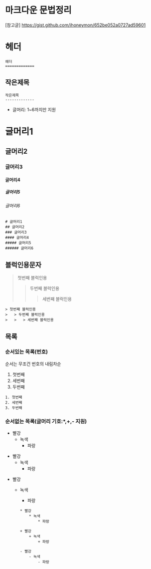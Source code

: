 # 마크다운 문법정리

[참고글]
https://gist.github.com/ihoneymon/652be052a0727ad59601

헤더
=============

```
헤더
=============
```


작은제목
-------------

```
작은제목
-------------
```


- 글머리: 1~6까지만 지원
# 글머리1
## 글머리2
### 글머리3
#### 글머리4
##### 글머리5
###### 글머리6
```
# 글머리1
## 글머리2
### 글머리3
#### 글머리4
##### 글머리5
###### 글머리6
```

## 블럭인용문자
> 첫번째 블럭인용
>	> 두번째 블럭인용
>	>	> 세번째 블럭인용

```
> 첫번째 블럭인용
>	> 두번째 블럭인용
>	>	> 세번째 블럭인용
```

## 목록
### 순서있는 목록(번호)
순서는 무조건 번호의 내림차순
1. 첫번째
2. 세번째
3. 두번째

```
1. 첫번째
2. 세번째
3. 두번째
```

### 순서없는 목록(글머리 기호:*,+,- 지원)

* 빨강
  * 녹색
    * 파랑

+ 빨강
  + 녹색
    + 파랑

- 빨강
  - 녹색
    - 파랑

    ```
    * 빨강
        * 녹색
            * 파랑

    + 빨강
        + 녹색
            + 파랑

    - 빨강
        - 녹색
            - 파랑
    ```